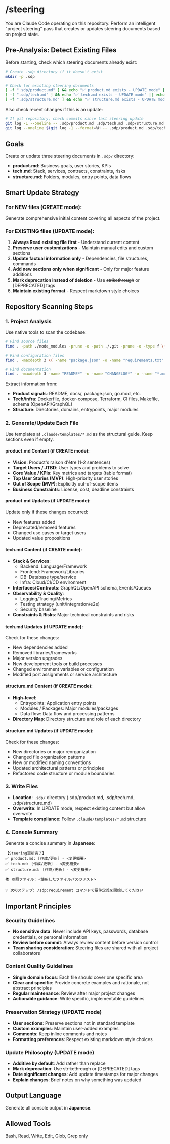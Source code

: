 # /steering
You are Claude Code operating on this repository. Perform an intelligent "project steering" pass that creates or updates steering documents based on project state.

## Pre-Analysis: Detect Existing Files

Before starting, check which steering documents already exist:

```bash
# Create .sdp directory if it doesn't exist
mkdir -p .sdp

# Check for existing steering documents
[ -f ".sdp/product.md" ] && echo "✅ product.md exists - UPDATE mode" || echo "📝 product.md not found - CREATE mode"
[ -f ".sdp/tech.md" ] && echo "✅ tech.md exists - UPDATE mode" || echo "📝 tech.md not found - CREATE mode"
[ -f ".sdp/structure.md" ] && echo "✅ structure.md exists - UPDATE mode" || echo "📝 structure.md not found - CREATE mode"
```

Also check recent changes if this is an update:
```bash
# If git repository, check commits since last steering update
git log -1 --oneline -- .sdp/product.md .sdp/tech.md .sdp/structure.md 2>/dev/null || echo "First time creation"
git log --oneline $(git log -1 --format=%H -- .sdp/product.md .sdp/tech.md .sdp/structure.md 2>/dev/null)..HEAD --max-count=10 2>/dev/null || echo "No change history"
```

## Goals

Create or update three steering documents in `.sdp/` directory:
- **product.md**: Business goals, user stories, KPIs
- **tech.md**: Stack, services, contracts, constraints, risks
- **structure.md**: Folders, modules, entry points, data flows

## Smart Update Strategy

### For NEW files (CREATE mode):
Generate comprehensive initial content covering all aspects of the project.

### For EXISTING files (UPDATE mode):
1. **Always Read existing file first** - Understand current content
2. **Preserve user customizations** - Maintain manual edits and custom sections
3. **Update factual information only** - Dependencies, file structures, commands
4. **Add new sections only when significant** - Only for major feature additions
5. **Mark deprecation instead of deletion** - Use ~~strikethrough~~ or [DEPRECATED] tags
6. **Maintain existing format** - Respect markdown style choices

## Repository Scanning Steps

### 1. Project Analysis

Use native tools to scan the codebase:

```bash
# Find source files
find . -path ./node_modules -prune -o -path ./.git -prune -o -type f \( -name "*.py" -o -name "*.js" -o -name "*.ts" -o -name "*.go" \) -print

# Find configuration files
find . -maxdepth 3 \( -name "package.json" -o -name "requirements.txt" -o -name "go.mod" -o -name "Cargo.toml" \)

# Find documentation
find . -maxdepth 3 -name "README*" -o -name "CHANGELOG*" -o -name "*.md"
```

Extract information from:
- **Product signals**: README, docs/, package.json, go.mod, etc.
- **Tech/infra**: Dockerfile, docker-compose, Terraform, CI files, Makefile, schema (OpenAPI/GraphQL)
- **Structure**: Directories, domains, entrypoints, major modules

### 2. Generate/Update Each File

Use templates at `.claude/templates/*.md` as the structural guide. Keep sections even if empty.

#### product.md Content (if CREATE mode):
- **Vision**: Product's raison d'être (1-2 sentences)
- **Target Users / JTBD**: User types and problems to solve
- **Core Value / KPIs**: Key metrics and targets (table format)
- **Top User Stories (MVP)**: High-priority user stories
- **Out of Scope (MVP)**: Explicitly out-of-scope items
- **Business Constraints**: License, cost, deadline constraints

#### product.md Updates (if UPDATE mode):
Update only if these changes occurred:
- New features added
- Deprecated/removed features
- Changed use cases or target users
- Updated value propositions

#### tech.md Content (if CREATE mode):
- **Stack & Services**:
  - Backend: Language/Framework
  - Frontend: Framework/Libraries
  - DB: Database type/service
  - Infra: Cloud/CI/CD environment
- **Interfaces/Contracts**: GraphQL/OpenAPI schema, Events/Queues
- **Observability & Quality**:
  - Logging/Tracing/Metrics
  - Testing strategy (unit/integration/e2e)
  - Security baseline
- **Constraints & Risks**: Major technical constraints and risks

#### tech.md Updates (if UPDATE mode):
Check for these changes:
- New dependencies added
- Removed libraries/frameworks
- Major version upgrades
- New development tools or build processes
- Changed environment variables or configuration
- Modified port assignments or service architecture

#### structure.md Content (if CREATE mode):
- **High-level**:
  - Entrypoints: Application entry points
  - Modules / Packages: Major modules/packages
  - Data flow: Data flow and processing patterns
- **Directory Map**: Directory structure and role of each directory

#### structure.md Updates (if UPDATE mode):
Check for these changes:
- New directories or major reorganization
- Changed file organization patterns
- New or modified naming conventions
- Updated architectural patterns or principles
- Refactored code structure or module boundaries

### 3. Write Files

- **Location**: `.sdp/` directory (.sdp/product.md, .sdp/tech.md, .sdp/structure.md)
- **Overwrite**: In UPDATE mode, respect existing content but allow overwrite
- **Template compliance**: Follow `.claude/templates/*.md` structure

### 4. Console Summary

Generate a concise summary in **Japanese**:
```
【Steering更新完了】
✅ product.md: [作成/更新] - <変更概要>
✅ tech.md: [作成/更新] - <変更概要>
✅ structure.md: [作成/更新] - <変更概要>

📚 参照ファイル: <使用したファイルパスのリスト>

💡 次のステップ: /sdp:requirement コマンドで要件定義を開始してください
```

## Important Principles

### Security Guidelines
- **No sensitive data**: Never include API keys, passwords, database credentials, or personal information
- **Review before commit**: Always review content before version control
- **Team sharing consideration**: Steering files are shared with all project collaborators

### Content Quality Guidelines
- **Single domain focus**: Each file should cover one specific area
- **Clear and specific**: Provide concrete examples and rationale, not abstract principles
- **Regular maintenance**: Review after major project changes
- **Actionable guidance**: Write specific, implementable guidelines

### Preservation Strategy (UPDATE mode)
- **User sections**: Preserve sections not in standard template
- **Custom examples**: Maintain user-added examples
- **Comments**: Keep inline comments and notes
- **Formatting preferences**: Respect existing markdown style choices

### Update Philosophy (UPDATE mode)
- **Additive by default**: Add rather than replace
- **Mark deprecation**: Use ~~strikethrough~~ or [DEPRECATED] tags
- **Date significant changes**: Add update timestamps for major changes
- **Explain changes**: Brief notes on why something was updated

## Output Language
Generate all console output in **Japanese**.

## Allowed Tools
Bash, Read, Write, Edit, Glob, Grep only